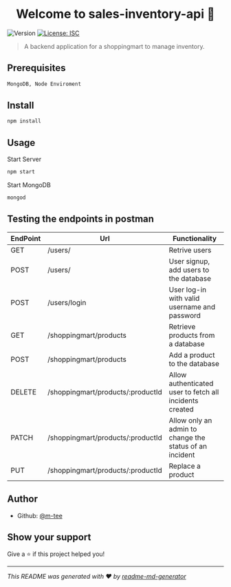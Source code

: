 <h1 align="center">Welcome to sales-inventory-api 👋</h1>
<p>
  <img alt="Version" src="https://img.shields.io/badge/version-1.0.0-blue.svg?cacheSeconds=2592000" />
  <a href="#" target="_blank">
    <img alt="License: ISC" src="https://img.shields.io/badge/License-ISC-yellow.svg" />
  </a>
</p>

> A backend application for a shoppingmart to manage inventory. 
## Prerequisites
```sh
MongoDB, Node Enviroment
```

## Install

```sh
npm install
```

## Usage
Start Server
```sh
npm start
```
Start MongoDB
```sh
mongod
```
## Testing the endpoints in postman
 
    
| EndPoint         |  Url            | Functionality  |
| ------------- |---------------| ---------|
| GET |/users/ |Retrive users|
| POST |/users/ |User signup, add users to the database|
|POST|/users/login  |User log-in with valid username and password|
|GET|/shoppingmart/products |Retrieve products from a database|
|POST|/shoppingmart/products|Add a product to the database|
|DELETE |/shoppingmart/products/:productId| Allow authenticated user to fetch all incidents created|
|PATCH|/shoppingmart/products/:productId|Allow only an admin to change the status of an incident|
|PUT|/shoppingmart/products/:productId|Replace a product|


## Author

* Github: [@m-tee](https://github.com/m-tee)

## Show your support

Give a ⭐️ if this project helped you!

***
_This README was generated with ❤️ by [readme-md-generator](https://github.com/kefranabg/readme-md-generator)_

